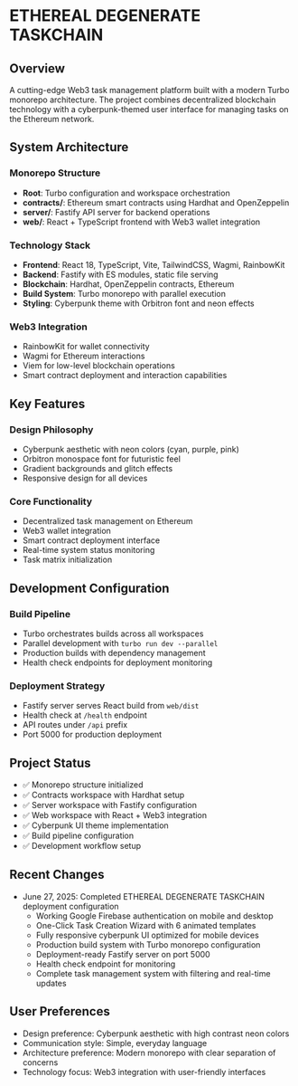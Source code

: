 # ETHEREAL DEGENERATE TASKCHAIN

## Overview

A cutting-edge Web3 task management platform built with a modern Turbo monorepo architecture. The project combines decentralized blockchain technology with a cyberpunk-themed user interface for managing tasks on the Ethereum network.

## System Architecture

### Monorepo Structure
- **Root**: Turbo configuration and workspace orchestration
- **contracts/**: Ethereum smart contracts using Hardhat and OpenZeppelin
- **server/**: Fastify API server for backend operations
- **web/**: React + TypeScript frontend with Web3 wallet integration

### Technology Stack
- **Frontend**: React 18, TypeScript, Vite, TailwindCSS, Wagmi, RainbowKit
- **Backend**: Fastify with ES modules, static file serving
- **Blockchain**: Hardhat, OpenZeppelin contracts, Ethereum
- **Build System**: Turbo monorepo with parallel execution
- **Styling**: Cyberpunk theme with Orbitron font and neon effects

### Web3 Integration
- RainbowKit for wallet connectivity
- Wagmi for Ethereum interactions
- Viem for low-level blockchain operations
- Smart contract deployment and interaction capabilities

## Key Features

### Design Philosophy
- Cyberpunk aesthetic with neon colors (cyan, purple, pink)
- Orbitron monospace font for futuristic feel
- Gradient backgrounds and glitch effects
- Responsive design for all devices

### Core Functionality
- Decentralized task management on Ethereum
- Web3 wallet integration
- Smart contract deployment interface
- Real-time system status monitoring
- Task matrix initialization

## Development Configuration

### Build Pipeline
- Turbo orchestrates builds across all workspaces
- Parallel development with `turbo run dev --parallel`
- Production builds with dependency management
- Health check endpoints for deployment monitoring

### Deployment Strategy
- Fastify server serves React build from `web/dist`
- Health check at `/health` endpoint
- API routes under `/api` prefix
- Port 5000 for production deployment

## Project Status

- ✅ Monorepo structure initialized
- ✅ Contracts workspace with Hardhat setup
- ✅ Server workspace with Fastify configuration
- ✅ Web workspace with React + Web3 integration
- ✅ Cyberpunk UI theme implementation
- ✅ Build pipeline configuration
- ✅ Development workflow setup

## Recent Changes

- June 27, 2025: Completed ETHEREAL DEGENERATE TASKCHAIN deployment configuration
  - Working Google Firebase authentication on mobile and desktop
  - One-Click Task Creation Wizard with 6 animated templates
  - Fully responsive cyberpunk UI optimized for mobile devices
  - Production build system with Turbo monorepo configuration
  - Deployment-ready Fastify server on port 5000
  - Health check endpoint for monitoring
  - Complete task management system with filtering and real-time updates

## User Preferences

- Design preference: Cyberpunk aesthetic with high contrast neon colors
- Communication style: Simple, everyday language
- Architecture preference: Modern monorepo with clear separation of concerns
- Technology focus: Web3 integration with user-friendly interfaces